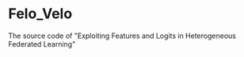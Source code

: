 # Felo_Velo
The source code of "Exploiting Features and Logits in Heterogeneous Federated Learning"
